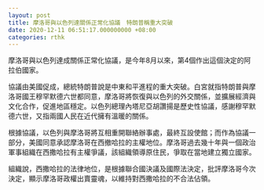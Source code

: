 ```yaml
---
layout: post
title: 摩洛哥與以色列達關係正常化協議　特朗普稱重大突破
date: 2020-12-11 06:51:17.000000000 +08:00
categories: rthk
---
```


摩洛哥與以色列達成關係正常化協議，是今年8月以來，第4個作出這個決定的阿拉伯國家。

協議由美國促成，總統特朗普說是中東和平進程的重大突破。白宮就指特朗普與摩洛哥國王穆罕默德六世都同意，摩洛哥將恢復與以色列的外交關係，並擴展經濟與文化合作，促進地區穩定。以色列總理內塔尼亞胡讚揚是歷史性協議，感謝穆罕默德六世，又指兩國人民在近代擁有溫暖的關係。

根據協議，以色列與摩洛哥將互相重開聯絡辦事處，最終互設使館；而作為協議一部分，美國同意承認摩洛哥在西撤哈拉的主權地位。摩洛哥過去幾十年與一個政治軍事組織在西撒哈拉有主權爭議，該組織領導原住民，爭取在當地建立獨立國家。

組織說，西撒哈拉的法律地位，是根據聯合國決議及國際法決定，批評摩洛哥今次決定，顯示摩洛哥政權出賣靈魂，以維持對西撒哈拉的不合法佔領。
